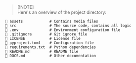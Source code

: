 > [!NOTE]\
> Here's an overview of the project directory:

```plaintext
📂 assets            # Contains media files
📂 src               # The source code, contains all logic
📜 .env              # Environment configuration file  
📜 .gitignore        # Git ignore file  
📜 LICENSE           # License file  
📜 pyproject.toml    # Configuration file  
📜 requirements.txt  # Python dependencies  
📜 README.md         # README file  
📜 DOCS.md           # Other documentation  
```